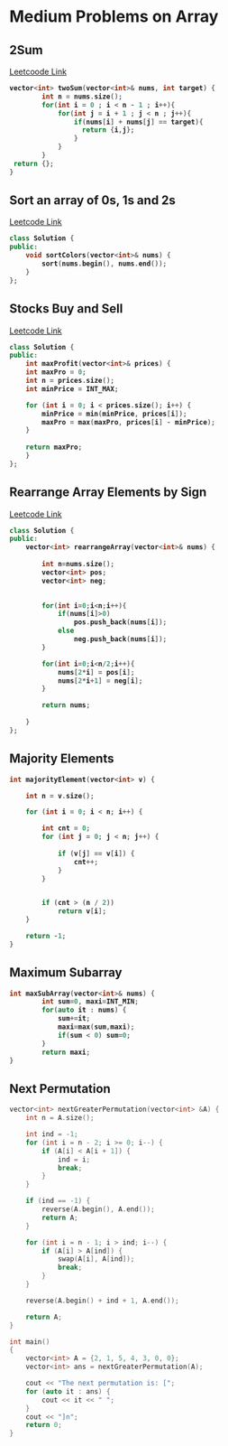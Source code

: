 # Medium Problems on Array

## 2Sum


[Leetcoode Link](https://leetcode.com/problems/two-sum/description/)

<b>
  
```cpp
vector<int> twoSum(vector<int>& nums, int target) {
        int n = nums.size();
        for(int i = 0 ; i < n - 1 ; i++){
            for(int j = i + 1 ; j < n ; j++){
                if(nums[i] + nums[j] == target){
                  return {i,j};
                }
            }
        }
 return {};
}
```
</b>

## Sort an array of 0s, 1s and 2s

[Leetcode Link](https://leetcode.com/problems/sort-colors/description/)

<b>

```cpp
class Solution {
public:
    void sortColors(vector<int>& nums) {
        sort(nums.begin(), nums.end());
    }
};
```
</b>

## Stocks Buy and Sell

[Leetcode Link](https://leetcode.com/problems/best-time-to-buy-and-sell-stock/description/)

<b>

```cpp
class Solution {
public:
    int maxProfit(vector<int>& prices) {
    int maxPro = 0;
    int n = prices.size();
    int minPrice = INT_MAX;

    for (int i = 0; i < prices.size(); i++) {
        minPrice = min(minPrice, prices[i]);
        maxPro = max(maxPro, prices[i] - minPrice);
    }
    
    return maxPro;
    }
};
```
</b>

## Rearrange Array Elements by Sign

[Leetcode Link](https://leetcode.com/problems/rearrange-array-elements-by-sign/description/)

<b>

```cpp
class Solution {
public:
    vector<int> rearrangeArray(vector<int>& nums) {
        
        int n=nums.size();
        vector<int> pos;
        vector<int> neg;
        

        for(int i=0;i<n;i++){
            if(nums[i]>0)
                pos.push_back(nums[i]);
            else
                neg.push_back(nums[i]);
        }

        for(int i=0;i<n/2;i++){
            nums[2*i] = pos[i];
            nums[2*i+1] = neg[i];
        }

        return nums;
        
    }
};
```
</b>

## Majority Elements

<b>

```cpp
int majorityElement(vector<int> v) {

	int n = v.size();

    for (int i = 0; i < n; i++) {

        int cnt = 0;
        for (int j = 0; j < n; j++) {
   
            if (v[j] == v[i]) {
                cnt++;
            }
        }


        if (cnt > (n / 2))
            return v[i];
    }

    return -1;
}
```
</b>

## Maximum Subarray

<b>
	
```cpp
int maxSubArray(vector<int>& nums) {
        int sum=0, maxi=INT_MIN;
        for(auto it : nums) {
            sum+=it;
            maxi=max(sum,maxi);
            if(sum < 0) sum=0;
        }
        return maxi;
}

```
</b>


## Next Permutation

```cpp
vector<int> nextGreaterPermutation(vector<int> &A) {
    int n = A.size(); 

    int ind = -1;
    for (int i = n - 2; i >= 0; i--) {
        if (A[i] < A[i + 1]) {
            ind = i;
            break;
        }
    }

    if (ind == -1) {
        reverse(A.begin(), A.end());
        return A;
    }

    for (int i = n - 1; i > ind; i--) {
        if (A[i] > A[ind]) {
            swap(A[i], A[ind]);
            break;
        }
    }

    reverse(A.begin() + ind + 1, A.end());

    return A;
}

int main()
{
    vector<int> A = {2, 1, 5, 4, 3, 0, 0};
    vector<int> ans = nextGreaterPermutation(A);

    cout << "The next permutation is: [";
    for (auto it : ans) {
        cout << it << " ";
    }
    cout << "]n";
    return 0;
}
```
